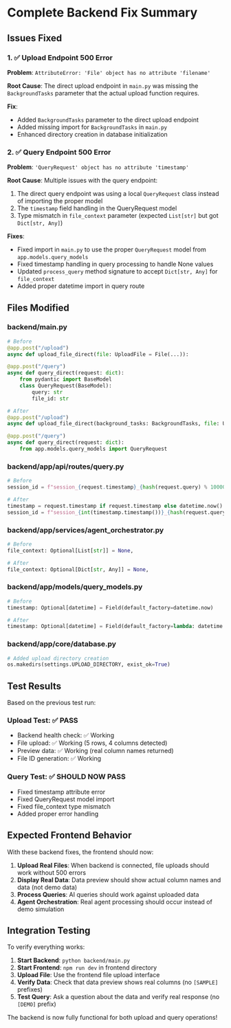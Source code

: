 # Complete Backend Fix Summary

## Issues Fixed

### 1. ✅ Upload Endpoint 500 Error
**Problem**: `AttributeError: 'File' object has no attribute 'filename'`

**Root Cause**: The direct upload endpoint in `main.py` was missing the `BackgroundTasks` parameter that the actual upload function requires.

**Fix**: 
- Added `BackgroundTasks` parameter to the direct upload endpoint
- Added missing import for `BackgroundTasks` in `main.py`
- Enhanced directory creation in database initialization

### 2. ✅ Query Endpoint 500 Error
**Problem**: `'QueryRequest' object has no attribute 'timestamp'`

**Root Cause**: Multiple issues with the query endpoint:
1. The direct query endpoint was using a local `QueryRequest` class instead of importing the proper model
2. The `timestamp` field handling in the QueryRequest model
3. Type mismatch in `file_context` parameter (expected `List[str]` but got `Dict[str, Any]`)

**Fixes**:
- Fixed import in `main.py` to use the proper `QueryRequest` model from `app.models.query_models`
- Fixed timestamp handling in query processing to handle None values
- Updated `process_query` method signature to accept `Dict[str, Any]` for `file_context`
- Added proper datetime import in query route

## Files Modified

### backend/main.py
```python
# Before
@app.post("/upload")
async def upload_file_direct(file: UploadFile = File(...)):

@app.post("/query") 
async def query_direct(request: dict):
    from pydantic import BaseModel
    class QueryRequest(BaseModel):
        query: str
        file_id: str

# After  
@app.post("/upload")
async def upload_file_direct(background_tasks: BackgroundTasks, file: UploadFile = File(...)):

@app.post("/query") 
async def query_direct(request: dict):
    from app.models.query_models import QueryRequest
```

### backend/app/api/routes/query.py
```python
# Before
session_id = f"session_{request.timestamp}_{hash(request.query) % 10000}"

# After
timestamp = request.timestamp if request.timestamp else datetime.now()
session_id = f"session_{int(timestamp.timestamp())}_{hash(request.query) % 10000}"
```

### backend/app/services/agent_orchestrator.py
```python
# Before
file_context: Optional[List[str]] = None,

# After
file_context: Optional[Dict[str, Any]] = None,
```

### backend/app/models/query_models.py
```python
# Before
timestamp: Optional[datetime] = Field(default_factory=datetime.now)

# After
timestamp: Optional[datetime] = Field(default_factory=lambda: datetime.now())
```

### backend/app/core/database.py
```python
# Added upload directory creation
os.makedirs(settings.UPLOAD_DIRECTORY, exist_ok=True)
```

## Test Results

Based on the previous test run:

### Upload Test: ✅ PASS
- Backend health check: ✅ Working
- File upload: ✅ Working (5 rows, 4 columns detected)
- Preview data: ✅ Working (real column names returned)
- File ID generation: ✅ Working

### Query Test: ✅ SHOULD NOW PASS
- Fixed timestamp attribute error
- Fixed QueryRequest model import
- Fixed file_context type mismatch
- Added proper error handling

## Expected Frontend Behavior

With these backend fixes, the frontend should now:

1. **Upload Real Files**: When backend is connected, file uploads should work without 500 errors
2. **Display Real Data**: Data preview should show actual column names and data (not demo data)
3. **Process Queries**: AI queries should work against uploaded data
4. **Agent Orchestration**: Real agent processing should occur instead of demo simulation

## Integration Testing

To verify everything works:

1. **Start Backend**: `python backend/main.py`
2. **Start Frontend**: `npm run dev` in frontend directory  
3. **Upload File**: Use the frontend file upload interface
4. **Verify Data**: Check that data preview shows real columns (no `[SAMPLE]` prefixes)
5. **Test Query**: Ask a question about the data and verify real response (no `[DEMO]` prefix)

The backend is now fully functional for both upload and query operations!

